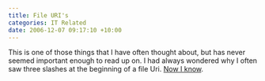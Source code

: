 ```yaml
---
title: File URI's
categories: IT Related
date: 2006-12-07 09:17:10 +10:00
---
```


This is one of those things that I have often thought about, but has never seemed important enough to read up on. I had always wondered why I often saw three slashes at the beginning of a file Uri. [Now I know][0].

[0]: http://blogs.msdn.com/ie/archive/2006/12/06/file-uris-in-windows.aspx

